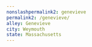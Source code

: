 ```yaml
---
﻿nonslashpermalink2: genevieve
permalink2: /genevieve/
alley: Genevieve
city: Weymouth
state: Massachusetts
---
```

